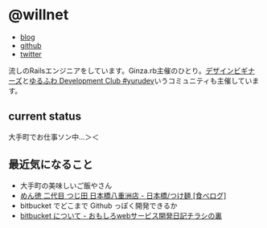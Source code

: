 # @willnet

- [blog](http://willnet.in/)
- [github](https://github.com/willnet)
- [twitter](https://twitter.com/netwillnet)

流しのRailsエンジニアをしています。Ginza.rb主催のひとり。[デザインビギナーズ](http://debeg.doorkeeper.jp/)と[ゆるふわ Development Club #yurudev](http://yurufuwa.club/)いうコミュニティも主催しています。

## current status

大手町でお仕事ソン中…＞＜

## 最近気になること

- 大手町の美味しいご飯やさん
 - [めん徳 二代目 つじ田 日本橋八重洲店 - 日本橋/つけ麺 [食べログ]](http://tabelog.com/tokyo/A1302/A130202/13158035/)
- bitbucket でどこまで Github っぽく開発できるか
 - [bitbucket について - おもしろwebサービス開発日記チラシの裏](http://memo.willnet.in/entry/2015/03/16/142230)
